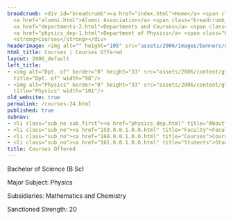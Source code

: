 ```yaml
---
breadcrumb: <div id="breadcrumb"><a href="index.html">Home</a> <span class="breadcrumb_spacer">&gt;</span>
  <a href="alumni.html">Alumni Association</a> <span class="breadcrumb_spacer">&gt;</span>
  <a href="departments-2.html">Departments and Courses</a> <span class="breadcrumb_spacer">&gt;</span>
  <a href="physics_dep-1.html">Department of Physics</a> <span class="breadcrumb_spacer">&gt;</span>
  <strong>Courses</strong></div>
headerimage: <img alt="" height="105" src="assets/2006/images/banners/departments.jpg" width="472"/>
html_title: Courses | Courses Offered
layout: 2006_default
left_title:
- <img alt="Dpt. of" border="0" height="33" src="assets/2006/content/gt/fcb6421c7c62628408190d4ca84029e5.png"
  title="Dpt. of" width="98"/>
- <img alt="Physics" border="0" height="33" src="assets/2006/content/gt/933b814c3a9012afa0723dc0ed417e7a.png"
  title="Physics" width="101"/>
old_website: true
permalink: /courses-24.html
published: true
subnav:
- <li class="sub_no sub_first"><a href="physics_dep.html" title="About">About</a></li>
- <li class="sub_no"><a href="159.0.0.1.0.0.html" title="Faculty">Faculty</a></li>
- <li class="sub_no"><a href="160.0.0.1.0.0.html" title="Courses">Courses</a></li>
- <li class="sub_no"><a href="161.0.0.1.0.0.html" title="Students">Students</a></li>
title: Courses Offered
---
```


Bachelor of Science (B Sc)

Major Subject: Physics

Subsidiaries: Mathematics and Chemistry

Sanctioned Strength: 20